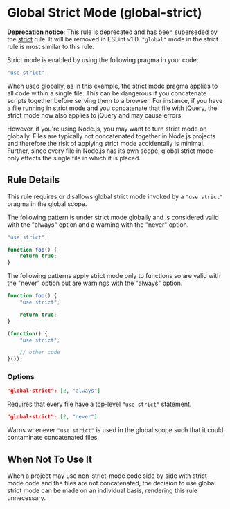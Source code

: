 # Global Strict Mode (global-strict)

**Deprecation notice**: This rule is deprecated and has been superseded by the [strict](strict.md) rule. It will be removed in ESLint v1.0. `"global"` mode in the strict rule is most similar to this rule.

Strict mode is enabled by using the following pragma in your code:

```js
"use strict";
```

When used globally, as in this example, the strict mode pragma applies to all code within a single file. This can be dangerous if you concatenate scripts together before serving them to a browser. For instance, if you have a file running in strict mode and you concatenate that file with jQuery, the strict mode now also applies to jQuery and may cause errors.

However, if you're using Node.js, you may want to turn strict mode on globally. Files are typically not concatenated together in Node.js projects and therefore the risk of applying strict mode accidentally is minimal. Further, since every file in Node.js has its own scope, global strict mode only effects the single file in which it is placed.

## Rule Details

This rule requires or disallows global strict mode invoked by a `"use strict"` pragma in the global scope.

The following pattern is under strict mode globally and is considered valid with the "always" option and a warning with the "never" option.

```js
"use strict";

function foo() {
    return true;
}
```

The following patterns apply strict mode only to functions so are valid with the "never" option but are warnings with the "always" option.

```js
function foo() {
    "use strict";

    return true;
}

(function() {
    "use strict";

    // other code
}());
```

### Options

```json
"global-strict": [2, "always"]
```

Requires that every file have a top-level `"use strict"` statement.

```json
"global-strict": [2, "never"]
```

Warns whenever `"use strict"` is used in the global scope such that it could contaminate concatenated files.

## When Not To Use It

When a project may use non-strict-mode code side by side with strict-mode code and the files are not concatenated, the decision to use global strict mode can be made on an individual basis, rendering this rule unnecessary.
